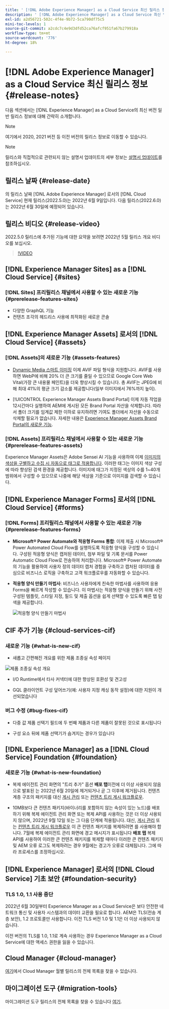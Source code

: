 ```yaml
---
title: ' [!DNL Adobe Experience Manager] as a Cloud Service 최신 릴리스 정보'
description: ' [!DNL Adobe Experience Manager] as a Cloud Service 최신 릴리스 정보'
exl-id: a2d56721-502c-4f4e-9b72-5ca790df75c5
mini-toc-levels: 1
source-git-commit: a2cdc7c4e9d3dfd52ca76afcf951fa67b279918a
workflow-type: tm+mt
source-wordcount: '776'
ht-degree: 18%

---
```



# [!DNL Adobe Experience Manager] as a Cloud Service 최신 릴리스 정보 {#release-notes}

다음 섹션에서는 [!DNL Experience Manager] as a Cloud Service의 최신 버전 일반 릴리스 정보에 대해 간략히 소개합니다.

>[!NOTE]
>
>여기에서 2020, 2021 버전 등 이전 버전의 릴리스 정보로 이동할 수 있습니다.

>[!NOTE]
>
>릴리스와 직접적으로 관련되지 않는 설명서 업데이트의 세부 정보는 [설명서 업데이트](https://experienceleague.adobe.com/docs/experience-manager-release-information/aem-release-updates/doc-updates/documentation-updates.html)를 참조하십시오.

## 릴리스 날짜 {#release-date}

의 릴리스 날짜 [!DNL Adobe Experience Manager] 로서의 [!DNL Cloud Service] 현재 릴리스(2022.5.0)는 2022년 6월 9일입니다.
다음 릴리스(2022.6.0)는 2022년 6월 30일에 예정되어 있습니다.

## 릴리스 비디오 {#release-video}

2022.5.0 릴리스에 추가된 기능에 대한 요약을 보려면 2022년 5월 릴리스 개요 비디오를 보십시오.

>[!VIDEO](https://video.tv.adobe.com/v/343321/?quality=12)

## [!DNL Experience Manager Sites] as a [!DNL Cloud Service] {#sites}

### [!DNL Sites] 프리릴리스 채널에서 사용할 수 있는 새로운 기능 {#prerelease-features-sites}

* 다양한 GraphQL 기능
* 컨텐츠 조각의 헤드리스 사용에 최적화된 새로운 콘솔

## [!DNL Experience Manager Assets] 로서의 [!DNL Cloud Service] {#assets}

### [!DNL Assets]의 새로운 기능 {#assets-features}

* [Dynamic Media 스마트 이미징](https://medium.com/adobetech/one-solution-fits-all-smart-imaging-with-aem-dynamic-media-be690b62df9f) 이제 AVIF 파일 형식을 지원합니다. AVIF를 사용하면 WebP에 비해 20% 더 큰 크기를 줄일 수 있으므로 Google Core Web Vital(가장 큰 내용물 페인트)을 더욱 향상시킬 수 있습니다. 총 AVIF는 JPEG에 비해 최대 41%의 평균 크기 감소를 제공합니다(일부 이미지에서 76%까지 높이).

* [!UICONTROL Experience Manager Assets Brand Portal] 이제 자동 작업을 12시간마다 실행하여 AEM에 게시된 모든 Brand Portal 자산을 삭제합니다. 따라서 폴더 크기를 임계값 제한 이하로 유지하려면 기여도 폴더에서 자산을 수동으로 삭제할 필요가 없습니다. 자세한 내용은 [Experience Manager Assets Brand Portal의 새로운 기능](https://experienceleague.adobe.com/docs/experience-manager-brand-portal/using/introduction/whats-new.html).

### [!DNL Assets] 프리릴리스 채널에서 사용할 수 있는 새로운 기능 {#prerelease-features-assets}

Experience Manager Assets은 Adobe Sensei AI 기능을 사용하여 이제 [이미지의 색상을 구별하고 수집 시 자동으로 태그로 적용합니다](../../assets/color-tag-images.md). 이러한 태그는 이미지 색상 구성에 따라 향상된 검색 환경을 제공합니다. 이미지에 태그가 지정된 색상의 수를 1~40개 범위에서 구성할 수 있으므로 나중에 해당 색상을 기준으로 이미지를 검색할 수 있습니다.


## [!DNL Experience Manager Forms] 로서의 [!DNL Cloud Service] {#forms}

### [!DNL Forms] 프리릴리스 채널에서 사용할 수 있는 새로운 기능 {#prerelease-features-forms}

* **Microsoft® Power Automate와 적응형 Forms 통합**: 이제 제출 시 Microsoft® Power Automated Cloud Flow를 실행하도록 적응형 양식을 구성할 수 있습니다. 구성된 적응형 양식은 캡처된 데이터, 첨부 파일 및 기록 문서를 Power Automatic Cloud Flow로 전송하여 처리합니다. Microsoft® Power Automate의 기능을 활용하여 사용자 정의 데이터 캡처 경험을 구축하고 캡처된 데이터를 중심으로 비즈니스 로직을 구축하고 고객 워크플로우를 자동화할 수 있습니다.

* **적응형 양식 만들기 마법사**: 비즈니스 사용자에게 친숙한 마법사를 사용하여 응용 Forms을 빠르게 작성할 수 있습니다. 이 마법사는 적응형 양식을 만들기 위해 사전 구성된 템플릿, 스타일 지정, 필드 및 제출 옵션을 쉽게 선택할 수 있도록 빠른 탭 탐색을 제공합니다.

   ![적응형 양식 만들기 마법사](/help/release-notes/assets/wizard.png)

## CIF 추가 기능 {#cloud-services-cif}

### 새로운 기능 {#what-is-new-cif}

* 새롭고 간편해진 개요를 위한 제품 조종실 속성 페이지

![제품 조종실 속성 개요](/help/assets/CIF/product_cockpit_properties_overview.png)

* I/O Runtime에서 타사 커넥터에 대한 향상된 호환성 및 견고성

* GQL 클라이언트 구성 덮어쓰기(예: 사용자 지정 캐싱 동작 설정)에 대한 지원이 개선되었습니다

### 버그 수정 {#bug-fixes-cif}

* 다중 값 제품 선택기 필드에 두 번째 제품과 다른 제품이 잘못된 것으로 표시됩니다

* 구성 요소 뒤에 제품 선택기가 숨겨지는 경우가 있습니다

## [!DNL Experience Manager] as a [!DNL Cloud Service] Foundation {#foundation}

### 새로운 기능 {#what-is-new-foundation}

* 복제 에이전트 관리 화면의 &quot;트리 추가&quot; 옵션 **배포 탭**&#x200B;이전에 더 이상 사용되지 않음으로 발표된 는 2022년 6월 20일에 제거되거나 곧 그 이후에 제거됩니다. 컨텐츠 계층 구조의 패키지를 대신 [게시 관리](/help/operations/replication.md#manage-publication) 또는 [컨텐츠 트리 게시 워크플로우](/help/operations/replication.md#publish-content-tree-workflow).

* 10MB보다 큰 컨텐츠 패키지(바이너리를 포함하지 않는 속성이 있는 노드)를 배포하기 위해 복제 에이전트 관리 화면 또는 복제 API를 사용하는 것은 더 이상 사용되지 않으며, 2022년 9월 12일 또는 그 다음 단계에 적용됩니다. 대신, [게시 관리](/help/operations/replication.md#manage-publication) 또는 [컨텐츠 트리 게시 워크플로우](/help/operations/replication.md#publish-content-tree-workflow) 이 큰 컨텐츠 패키지를 복제하려면 를 사용해야 합니다. 7월에 복제 에이전트 관리 화면에 경고 메시지가 표시됩니다 **배포 탭** 복제 API를 사용하여 이러한 큰 컨텐츠 패키지를 복제할 때마다 이러한 큰 컨텐츠 패키지 및 AEM 오류 로그도 복제하려는 경우 9월에는 경고가 오류로 대체됩니다. 그에 따라 프로세스를 조정하십시오.

## [!DNL Experience Manager] 로서의 [!DNL Cloud Service] 기초 보안 {#foundation-security}

### TLS 1.0, 1.1 사용 중단

2022년 6월 30일부터 Experience Manager as a Cloud Service은 보다 안전한 네트워크 통신 및 사용자 시스템과의 데이터 교환을 필요로 합니다. AEM은 TLS(전송 계층 보안), 1.2 프로토콜만 사용합니다. 이전 TLS 버전 1.0 및 1.1은 더 이상 사용되지 않습니다.

이전 버전의 TLS를 1.0, 1.1로 계속 사용하는 경우 Experience Manager as a Cloud Service에 대한 액세스 권한을 잃을 수 있습니다.

## Cloud Manager {#cloud-manager}

[여기](/help/implementing/cloud-manager/release-notes-cloud-manager/release-notes-cm-current.md)에서 Cloud Manager 월별 릴리스의 전체 목록을 찾을 수 있습니다.

## 마이그레이션 도구 {#migration-tools}

마이그레이션 도구 릴리스의 전체 목록을 찾을 수 있습니다 [여기](/help/journey-migration/release-notes/release-notes-migration-tools-current.md).
